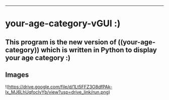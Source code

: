 ---
# your-age-category-vGUI :)

## This program is the new version of ((your-age-category)) which is written in Python to display your age category :)



## Images
!(https://drive.google.com/file/d/1Lt5FFZ3O8dfPAk-Ix_MJ6LhUqfocIvYb/view?usp=drive_link/run.png)
